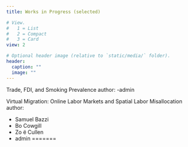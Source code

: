 ```yaml
---
title: Works in Progress (selected)

# View.
#   1 = List
#   2 = Compact
#   3 = Card
view: 2

# Optional header image (relative to `static/media/` folder).
header:
  caption: ""
  image: ""
---
```


Trade, FDI, and Smoking Prevalence
  author:
  -admin

Virtual Migration: Online Labor Markets and Spatial Labor Misallocation
  author:
  - Samuel Bazzi
  - Bo Cowgill
  - Zo ̈e Cullen
  - admin
=======